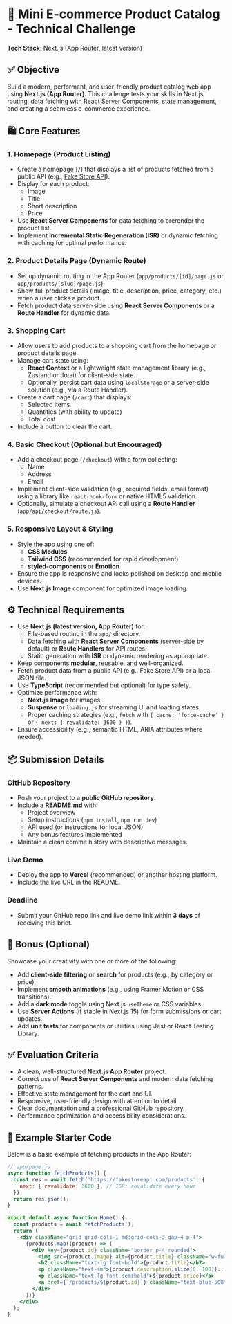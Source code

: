 # 📝 Mini E-commerce Product Catalog - Technical Challenge

**Tech Stack**: Next.js (App Router, latest version)

## ✅ Objective

Build a modern, performant, and user-friendly product catalog web app using **Next.js (App Router)**. This challenge tests your skills in Next.js routing, data fetching with React Server Components, state management, and creating a seamless e-commerce experience.

## 🛍️ Core Features

### 1. Homepage (Product Listing)
- Create a homepage (`/`) that displays a list of products fetched from a public API (e.g., [Fake Store API](https://fakestoreapi.com/)).
- Display for each product:
  - Image
  - Title
  - Short description
  - Price
- Use **React Server Components** for data fetching to prerender the product list.
- Implement **Incremental Static Regeneration (ISR)** or dynamic fetching with caching for optimal performance.

### 2. Product Details Page (Dynamic Route)
- Set up dynamic routing in the App Router (`app/products/[id]/page.js` or `app/products/[slug]/page.js`).
- Show full product details (image, title, description, price, category, etc.) when a user clicks a product.
- Fetch product data server-side using **React Server Components** or a **Route Handler** for dynamic data.

### 3. Shopping Cart
- Allow users to add products to a shopping cart from the homepage or product details page.
- Manage cart state using:
  - **React Context** or a lightweight state management library (e.g., Zustand or Jotai) for client-side state.
  - Optionally, persist cart data using `localStorage` or a server-side solution (e.g., via a Route Handler).
- Create a cart page (`/cart`) that displays:
  - Selected items
  - Quantities (with ability to update)
  - Total cost
- Include a button to clear the cart.

### 4. Basic Checkout (Optional but Encouraged)
- Add a checkout page (`/checkout`) with a form collecting:
  - Name
  - Address
  - Email
- Implement client-side validation (e.g., required fields, email format) using a library like `react-hook-form` or native HTML5 validation.
- Optionally, simulate a checkout API call using a **Route Handler** (`app/api/checkout/route.js`).

### 5. Responsive Layout & Styling
- Style the app using one of:
  - **CSS Modules**
  - **Tailwind CSS** (recommended for rapid development)
  - **styled-components** or **Emotion**
- Ensure the app is responsive and looks polished on desktop and mobile devices.
- Use **Next.js Image** component for optimized image loading.

## ⚙️ Technical Requirements
- Use **Next.js (latest version, App Router)** for:
  - File-based routing in the `app/` directory.
  - Data fetching with **React Server Components** (server-side by default) or **Route Handlers** for API routes.
  - Static generation with **ISR** or dynamic rendering as appropriate.
- Keep components **modular**, reusable, and well-organized.
- Fetch product data from a public API (e.g., Fake Store API) or a local JSON file.
- Use **TypeScript** (recommended but optional) for type safety.
- Optimize performance with:
  - **Next.js Image** for images.
  - **Suspense** or `loading.js` for streaming UI and loading states.
  - Proper caching strategies (e.g., `fetch` with `{ cache: 'force-cache' }` or `{ next: { revalidate: 3600 } }`).
- Ensure accessibility (e.g., semantic HTML, ARIA attributes where needed).

## 📦 Submission Details

### GitHub Repository
- Push your project to a **public GitHub repository**.
- Include a **README.md** with:
  - Project overview
  - Setup instructions (`npm install`, `npm run dev`)
  - API used (or instructions for local JSON)
  - Any bonus features implemented
- Maintain a clean commit history with descriptive messages.

### Live Demo
- Deploy the app to **Vercel** (recommended) or another hosting platform.
- Include the live URL in the README.

### Deadline
- Submit your GitHub repo link and live demo link within **3 days** of receiving this brief.

## 🌟 Bonus (Optional)
Showcase your creativity with one or more of the following:
- Add **client-side filtering** or **search** for products (e.g., by category or price).
- Implement **smooth animations** (e.g., using Framer Motion or CSS transitions).
- Add a **dark mode** toggle using Next.js `useTheme` or CSS variables.
- Use **Server Actions** (if stable in Next.js 15) for form submissions or cart updates.
- Add **unit tests** for components or utilities using Jest or React Testing Library.

## ✅ Evaluation Criteria
- A clean, well-structured **Next.js App Router** project.
- Correct use of **React Server Components** and modern data fetching patterns.
- Effective state management for the cart and UI.
- Responsive, user-friendly design with attention to detail.
- Clear documentation and a professional GitHub repository.
- Performance optimization and accessibility considerations.

## 🚀 Example Starter Code

Below is a basic example of fetching products in the App Router:

```jsx
// app/page.js
async function fetchProducts() {
  const res = await fetch('https://fakestoreapi.com/products', {
    next: { revalidate: 3600 }, // ISR: revalidate every hour
  });
  return res.json();
}

export default async function Home() {
  const products = await fetchProducts();
  return (
    <div className="grid grid-cols-1 md:grid-cols-3 gap-4 p-4">
      {products.map((product) => (
        <div key={product.id} className="border p-4 rounded">
          <img src={product.image} alt={product.title} className="w-full h-48 object-cover" />
          <h2 className="text-lg font-bold">{product.title}</h2>
          <p className="text-sm">{product.description.slice(0, 100)}...</p>
          <p className="text-lg font-semibold">${product.price}</p>
          <a href={`/products/${product.id}`} className="text-blue-500">View Details</a>
        </div>
      ))}
    </div>
  );
}
